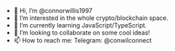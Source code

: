 - 👋 Hi, I’m @connorwillis1997
- 👀 I’m interested in the whole crypto/blockchain space.
- 🌱 I’m currently learning JavaScript/TypeScript.
- 💞️ I’m looking to collaborate on some cool ideas!
- 📫 How to reach me: Telegram: @conwilconnect

